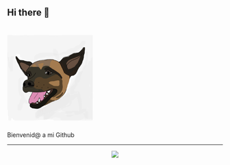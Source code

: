 ## Hi there 👋

<!--
**ctapazco/ctapazco** is a ✨ _special_ ✨ repository because its `README.md` (this file) appears on your GitHub profile.

Here are some ideas to get you started:

- 🔭 I’m currently working on ...
- 🌱 I’m currently learning ...
- 👯 I’m looking to collaborate on ...
- 🤔 I’m looking for help with ...
- 💬 Ask me about ...
- 📫 How to reach me: ...
- 😄 Pronouns: ...
- ⚡ Fun fact: ...
-->
# <img src="https://github.com/ctapazco/ctapazco/blob/main/ruffo_git1.png?raw=true" width= "200" />
Bienvenid@ a mi Github 
<hr>

</div>
<!--tech stack icons-->
<p align="center">
  <a href="https://skillicons.dev">
    <img src="https://skillicons.dev/icons?i=git,css,github,html,java,js,linux,mysql,nextjs,nodejs,react,redux,ts,vscode,kubernetes&perline=14" />
  </a>
</p>
